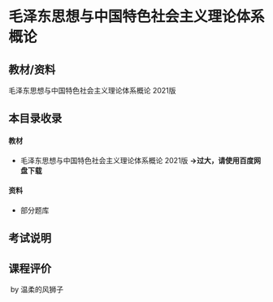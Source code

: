 # 毛泽东思想与中国特色社会主义理论体系概论

## 教材/资料

毛泽东思想与中国特色社会主义理论体系概论 2021版



## 本目录收录

#### 教材

- 毛泽东思想与中国特色社会主义理论体系概论 2021版 **->过大，请使用百度网盘下载**

#### 资料

- 部分题库


## 考试说明



## 课程评价



​																																													by 温柔的风狮子

